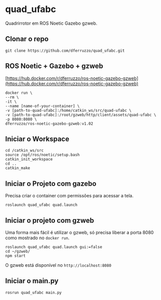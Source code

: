 # quad_ufabc

Quadrirrotor em ROS Noetic Gazebo gzweb.

## Clonar o repo

`git clone https://github.com/dferruzzo/quad_ufabc.git`

## ROS Noetic + Gazebo + gzweb

[https://hub.docker.com/r/dferruzzo/ros-noetic-gazebo-gzweb](https://hub.docker.com/r/dferruzzo/ros-noetic-gazebo-gzweb)

```
docker run \
--rm \
-it \
--name [name-of-your-container] \
-v [path-to-quad-ufabc]:/home/catkin_ws/src/quad-ufabc \
-v [path-to-quad-ufabc]:/root/gzweb/http/client/assets/quad-ufabc \
-p 8080:8080 \
dferruzzo/ros-noetic-gazebo-gzweb:v1.02
```

## Iniciar o Workspace

```
cd /catkin_ws/src
source /opt/ros/noetic/setup.bash
catkin_init_workspace
cd ..
catkin_make
```

## Iniciar o Projeto com gazebo

Precisa criar o container com permissões para acessar a tela.

`roslaunch quad_ufabc quad.launch`

## Iniciar o projeto com gzweb

Uma forma mais fácil é utilizar o gzweb, só precisa liberar a porta 8080 como mostrado no `docker run`.

```
roslaunch quad_ufabc quad.launch gui:=false
cd ~/gzweb/
npm start
```

O gzweb está disponível no `http://localhost:8080`

## Iniciar o main.py

`rosrun quad_ufabc main.py`
